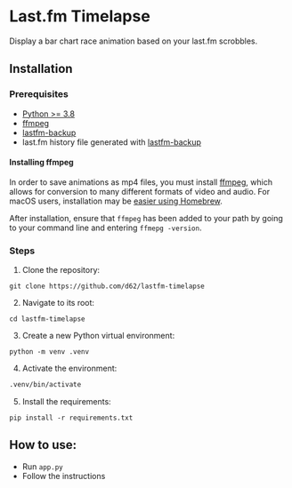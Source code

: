 # Last.fm Timelapse

Display a bar chart race animation based on your last.fm scrobbles.

## Installation

### Prerequisites

* [Python >= 3.8](https://www.python.org/)
* [ffmpeg](https://www.ffmpeg.org/download.html)
* [lastfm-backup](https://github.com/D62/lastfm-backup)
* last.fm history file generated with [lastfm-backup](https://github.com/D62/lastfm-backup)

#### Installing ffmpeg

In order to save animations as mp4 files, you must install [ffmpeg](https://www.ffmpeg.org/download.html), which allows for conversion to many different formats of video and audio. For macOS users, installation may be [easier using Homebrew](https://trac.ffmpeg.org/wiki/CompilationGuide/macOS#ffmpegthroughHomebrew).

After installation, ensure that `ffmpeg` has been added to your path by going to your command line and entering `ffmepg -version`.

### Steps

1. Clone the repository:

```
git clone https://github.com/d62/lastfm-timelapse
```

2. Navigate to its root:

```
cd lastfm-timelapse
```

3. Create a new Python virtual environment:

```
python -m venv .venv
```

4. Activate the environment:

```bash
.venv/bin/activate
```

5. Install the requirements:

```
pip install -r requirements.txt
```

## How to use:
* Run `app.py`
* Follow the instructions